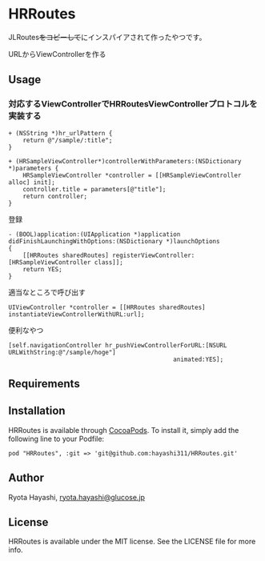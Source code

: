 # HRRoutes

JLRoutes~~をコピーして~~にインスパイアされて作ったやつです。

URLからViewControllerを作る

## Usage

### 対応するViewControllerでHRRoutesViewControllerプロトコルを実装する

```objc
+ (NSString *)hr_urlPattern {
    return @"/sample/:title";
}

+ (HRSampleViewController*)controllerWithParameters:(NSDictionary *)parameters {
    HRSampleViewController *controller = [[HRSampleViewController alloc] init];
    controller.title = parameters[@"title"];
    return controller;
}
```

登録
```objc
- (BOOL)application:(UIApplication *)application didFinishLaunchingWithOptions:(NSDictionary *)launchOptions
{
    [[HRRoutes sharedRoutes] registerViewController:[HRSampleViewController class]];
    return YES;
}
```

適当なところで呼び出す
```objc
UIViewController *controller = [[HRRoutes sharedRoutes] instantiateViewControllerWithURL:url];
```

便利なやつ
```objc
[self.navigationController hr_pushViewControllerForURL:[NSURL URLWithString:@"/sample/hoge"]
                                              animated:YES];
```

## Requirements

## Installation

HRRoutes is available through [CocoaPods](http://cocoapods.org). To install
it, simply add the following line to your Podfile:

    pod "HRRoutes", :git => 'git@github.com:hayashi311/HRRoutes.git'

## Author

Ryota Hayashi, ryota.hayashi@glucose.jp

## License

HRRoutes is available under the MIT license. See the LICENSE file for more info.

